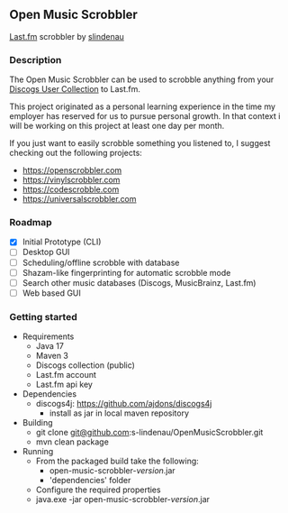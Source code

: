 ## Open Music Scrobbler
[Last.fm](https://www.last.fm) scrobbler by [slindenau](https://github.com/s-lindenau)

### Description
The Open Music Scrobbler can be used to scrobble anything from your [Discogs User Collection](https://www.discogs.com/user/example) to Last.fm. 

This project originated as a personal learning experience in the time my employer has reserved for us to pursue personal growth. In that context i will be working on this project at least one day per month.  

If you just want to easily scrobble something you listened to, I suggest checking out the following projects:
- https://openscrobbler.com
- https://vinylscrobbler.com
- https://codescrobble.com
- https://universalscrobbler.com

### Roadmap
- [x] Initial Prototype (CLI)
- [ ] Desktop GUI
- [ ] Scheduling/offline scrobble with database
- [ ] Shazam-like fingerprinting for automatic scrobble mode
- [ ] Search other music databases (Discogs, MusicBrainz, Last.fm)
- [ ] Web based GUI

### Getting started
- Requirements
  - Java 17
  - Maven 3
  - Discogs collection (public)
  - Last.fm account
  - Last.fm api key
- Dependencies
  - discogs4j: https://github.com/ajdons/discogs4j
    - install as jar in local maven repository
- Building
  - git clone git@github.com:s-lindenau/OpenMusicScrobbler.git
  - mvn clean package
- Running
  - From the packaged build take the following:
    - open-music-scrobbler-_version_.jar 
    - 'dependencies' folder
  - Configure the required properties
  - java.exe -jar open-music-scrobbler-_version_.jar